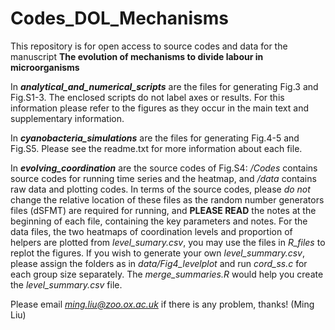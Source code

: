 # Codes_DOL_Mechanisms
This repository is for open access to source codes and data for the manuscript **The evolution of mechanisms to divide labour in microorganisms**

In ***analytical_and_numerical_scripts*** are the files for generating Fig.3 and Fig.S1-3. The enclosed scripts do not label axes or results. For this information please refer to the figures as they occur in the main text and supplementary information.

In ***cyanobacteria_simulations*** are the files for generating Fig.4-5 and Fig.S5. Please see the readme.txt for more information about each file. 

In ***evolving_coordination*** are the source codes of Fig.S4: */Codes* contains source codes for running time series and the heatmap, and */data* contains raw data and plotting codes. In terms of the source codes, please *do not* change the relative location of these files as the random number generators files (dSFMT) are required for running, and **PLEASE READ** the notes at the beginning of each file, containing the key parameters and notes. For the data files, the two heatmaps of coordination levels and proportion of helpers are plotted from *level_sumary.csv*, you may use the files in *R_files* to replot the figures. If you wish to generate your own *level_summary.csv*, please assign the folders as in *data/Fig4_levelplot* and run *cord_ss.c* for each group size separately. The *merge_summaries.R* would help you create the *level_summary.csv* file. 

Please email *ming.liu@zoo.ox.ac.uk* if there is any problem, thanks! (Ming Liu)
